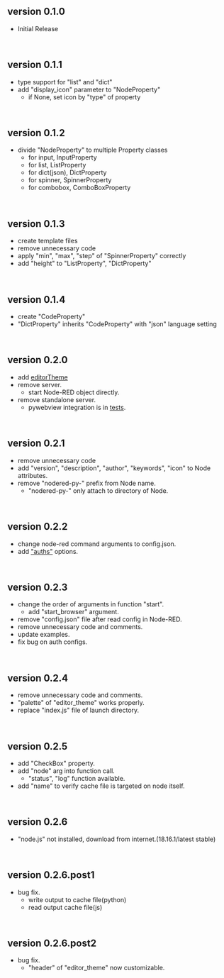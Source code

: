 
## version 0.1.0
- Initial Release

<br/>

## version 0.1.1
- type support for "list" and "dict"
- add "display_icon" parameter to "NodeProperty"
  - if None, set icon by "type" of property

<br/>

## version 0.1.2
- divide "NodeProperty" to multiple Property classes
  - for input, InputProperty
  - for list, ListProperty
  - for dict(json), DictProperty
  - for spinner, SpinnerProperty
  - for combobox, ComboBoxProperty

<br/>

## version 0.1.3
- create template files
- remove unnecessary code
- apply "min", "max", "step" of "SpinnerProperty" correctly
- add "height" to "ListProperty", "DictProperty"

<br/>

## version 0.1.4
- create "CodeProperty"
- "DictProperty" inherits "CodeProperty" with "json" language setting

<br/>

## version 0.2.0
- add <a href="https://github.com/oyajiDev/NodeRED.py/blob/deea7530d6fcda9cdf6d76e9b5f827064de5722c/noderedpy/_nodered.py#L60">editorTheme</a>
- remove server.
  - start Node-RED object directly.
- remove standalone server.
  - pywebview integration is in <a href="https://github.com/oyajiDev/NodeRED.py/blob/master/tests/pywebview_test.py">tests</a>.

<br/>

## version 0.2.1
- remove unnecessary code
- add "version", "description", "author", "keywords", "icon" to Node attributes.
- remove "nodered-py-" prefix from Node name.
  - "nodered-py-" only attach to directory of Node.

<br>

## version 0.2.2
- change node-red command arguments to config.json.
- add <a href="https://github.com/oyajiDev/NodeRED.py/blob/f5aff33113d2038f7a49cd61b233dbef1ea659dd/tests/server_test.py#L55">"auths"</a> options.

<br>

## version 0.2.3
- change the order of arguments in function "start".
  - add "start_browser" argument.
- remove "config.json" file after read config in Node-RED.
- remove unnecessary code and comments.
- update examples.
- fix bug on auth configs.

<br>

## version 0.2.4
- remove unnecessary code and comments.
- "palette" of "editor_theme" works properly.
- replace "index.js" file of launch directory.

<br>

## version 0.2.5
- add "CheckBox" property.
- add "node" arg into function call.
  - "status", "log" function available.
- add "name" to verify cache file is targeted on node itself.

<br>

## version 0.2.6
- "node.js" not installed, download from internet.(18.16.1/latest stable)

<br>

## version 0.2.6.post1
- bug fix.
  - write output to cache file(python)
  - read output cache file(js)

<br>

## version 0.2.6.post2
- bug fix.
  - "header" of "editor_theme" now customizable.
